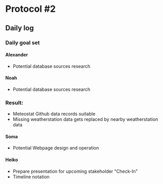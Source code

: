 # Protocol #2 

## Daily log

### Daily goal set
#### Alexander 

* Potential database sources research

#### Noah

* Potential database sources research



### Result: 

* Meteostat Github data records suitable
* Missing weatherstation data gets replaced by nearby weatherstation data 


#### Soma 
* Potential Webpage design and operation

#### Heiko
* Prepare presentation for upcoming stakeholder "Check-In"
* Timeline notation 










